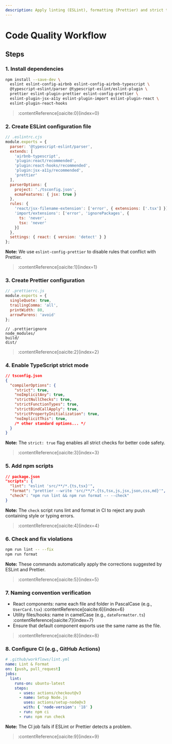 ```yaml
---
description: Apply linting (ESLint), formatting (Prettier) and strict typing (TypeScript) to respect code conventions and reduce errors.
---
```


# Code Quality Workflow

## Steps

### 1. Install dependencies
```bash
npm install --save-dev \
  eslint eslint-config-airbnb eslint-config-airbnb-typescript \
  @typescript-eslint/parser @typescript-eslint/eslint-plugin \
  prettier eslint-plugin-prettier eslint-config-prettier \
  eslint-plugin-jsx-a11y eslint-plugin-import eslint-plugin-react \
  eslint-plugin-react-hooks
```
> :contentReference[oaicite:0]{index=0}

### 2. Create ESLint configuration file
```javascript
// .eslintrc.cjs
module.exports = {
  parser: '@typescript-eslint/parser',
  extends: [
    'airbnb-typescript', 
    'plugin:react/recommended',
    'plugin:react-hooks/recommended',
    'plugin:jsx-a11y/recommended',
    'prettier'
  ],
  parserOptions: {
    project: './tsconfig.json',
    ecmaFeatures: { jsx: true }
  },
  rules: {
    'react/jsx-filename-extension': ['error', { extensions: ['.tsx'] }],
    'import/extensions': ['error', 'ignorePackages', {
      ts: 'never',
      tsx: 'never'
    }]
  },
  settings: { react: { version: 'detect' } }
};
```

**Note:** We use `eslint-config-prettier` to disable rules that conflict with Prettier.
> :contentReference[oaicite:1]{index=1}

### 3. Create Prettier configuration
```javascript
// .prettierrc.js
module.exports = {
  singleQuote: true,
  trailingComma: 'all',
  printWidth: 80,
  arrowParens: 'avoid'
};
```

```
// .prettierignore
node_modules/
build/
dist/
```
> :contentReference[oaicite:2]{index=2}

### 4. Enable TypeScript strict mode
```json
// tsconfig.json
{
  "compilerOptions": {
    "strict": true,
    "noImplicitAny": true,
    "strictNullChecks": true,
    "strictFunctionTypes": true,
    "strictBindCallApply": true,
    "strictPropertyInitialization": true,
    "noImplicitThis": true,
    /* other standard options... */
  }
}
```

**Note:** The `strict: true` flag enables all strict checks for better code safety.
> :contentReference[oaicite:3]{index=3}

### 5. Add npm scripts
```json
// package.json
"scripts": {
  "lint": "eslint 'src/**/*.{ts,tsx}'",
  "format": "prettier --write 'src/**/*.{ts,tsx,js,jsx,json,css,md}'",
  "check": "npm run lint && npm run format -- --check"
}
```

**Note:** The `check` script runs lint and format in CI to reject any push containing style or typing errors.
> :contentReference[oaicite:4]{index=4}

### 6. Check and fix violations
```bash
npm run lint -- --fix
npm run format
```

**Note:** These commands automatically apply the corrections suggested by ESLint and Prettier.
> :contentReference[oaicite:5]{index=5}

### 7. Naming convention verification
- React components: name each file and folder in PascalCase (e.g., `UserCard.tsx`) :contentReference[oaicite:6]{index=6}
- Utility files/hooks: name in camelCase (e.g., `dateFormatter.ts`) :contentReference[oaicite:7]{index=7}
- Ensure that default component exports use the same name as the file.

> :contentReference[oaicite:8]{index=8}

### 8. Configure CI (e.g., GitHub Actions)
```yaml
# .github/workflows/lint.yml
name: Lint & Format
on: [push, pull_request]
jobs:
  lint:
    runs-on: ubuntu-latest
    steps:
      - uses: actions/checkout@v3
      - name: Setup Node.js
        uses: actions/setup-node@v3
        with: { 'node-version': '18' }
      - run: npm ci
      - run: npm run check
```

**Note:** The CI job fails if ESLint or Prettier detects a problem.
> :contentReference[oaicite:9]{index=9}